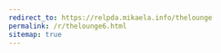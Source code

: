 ```yaml
---
redirect_to: https://relpda.mikaela.info/thelounge
permalink: /r/thelounge6.html
sitemap: true
---
```

